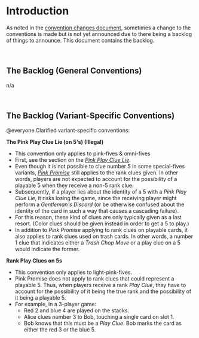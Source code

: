 # Introduction

As noted in the [convention changes document](convention-changes.md), sometimes a change to the conventions is made but is not yet announced due to there being a backlog of things to announce. This document contains the backlog.

<br>

## The Backlog (General Conventions)

n/a

<br>

## The Backlog (Variant-Specific Conventions)

@everyone Clarified variant-specific conventions:

**The Pink Play Clue Lie (on 5's) (Illegal)**

- This convention only applies to pink-fives & omni-fives
- First, see the section on the [_Pink Play Clue Lie_](pink.mdx#the-pink-play-clue-lie-ppcl-with-a-mismatched-play-clue-that-touches-other-cards).
- Even though it is not possible to clue number 5 in some special-fives variants, [_Pink Promise_](pink.mdx#pink-promise) still applies to the rank clues given. In other words, players are not expected to account for the possibility of a playable 5 when they receive a non-5 rank clue.
- Subsequently, if a player lies about the identity of a 5 with a _Pink Play Clue Lie_, it risks losing the game, since the receiving player might perform a _Gentleman's Discard_ (or be otherwise confused about the identity of the card in such a way that causes a cascading failure).
- For this reason, these kind of clues are only typically given as a last resort. (Color clues should be given instead in order to get a 5 to play.)
- In addition to _Pink Promise_ applying to rank clues on playable cards, it also applies to rank clues used on trash cards. In other words, a number 1 clue that indicates either a _Trash Chop Move_ or a play clue on a 5 would indicate the former.

**Rank Play Clues on 5s**

- This convention only applies to light-pink-fives.
- Pink Promise does not apply to rank clues that could represent a playable 5. Thus, when players receive a rank _Play Clue_, they have to account for the possibility of it being the true rank and the possibility of it being a playable 5.
- For example, in a 3-player game:
  - Red 2 and blue 4 are played on the stacks.
  - Alice clues number 3 to Bob, touching a single card on slot 1.
  - Bob knows that this must be a _Play Clue_. Bob marks the card as either the red 3 or the blue 5.

<br>
